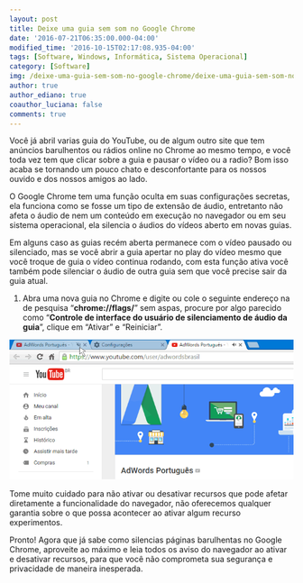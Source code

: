 ```yaml
---
layout: post
title: Deixe uma guia sem som no Google Chrome
date: '2016-07-21T06:35:00.000-04:00'
modified_time: '2016-10-15T02:17:08.935-04:00'
tags: [Software, Windows, Informática, Sistema Operacional]
category: [Software]
img: /deixe-uma-guia-sem-som-no-google-chrome/deixe-uma-guia-sem-som-no-google-chrome.jpg
author: true
author_ediano: true
coauthor_luciana: false
comments: true
---
```


Você já abril varias guia do YouTube, ou de algum outro site que tem anúncios barulhentos ou rádios online no Chrome ao mesmo tempo, e você toda vez tem que clicar sobre a guia e pausar o vídeo ou a radio? Bom isso acaba se tornando um pouco chato e desconfortante para os nossos ouvido e dos nossos amigos ao lado.

O Google Chrome tem uma função oculta em suas configurações secretas, ela funciona como se fosse um tipo de extensão de áudio, entretanto não afeta o áudio de nem um conteúdo em execução no navegador ou em seu sistema operacional, ela silencia o áudios do vídeos aberto em novas guias.

Em alguns caso as guias recém aberta permanece com o vídeo pausado ou silenciado, mas se você abrir a guia apertar no play do vídeo mesmo que você troque de guia o vídeo continua rodando, com esta função ativa você também pode silenciar o áudio de outra guia sem que você precise sair da guia atual.

1. Abra uma nova guia no Chrome e digite ou cole o seguinte endereço na de pesquisa “**chrome://flags/**” sem aspas, procure por algo parecido como “**Controle de interface do usuário de silenciamento de áudio da guia**”, clique em “Ativar” e “Reiniciar”.

![Guia do Google Chrome](/img/post/deixe-uma-guia-sem-som-no-google-chrome/guia-chrome.png)

Tome muito cuidado para não ativar ou desativar recursos que pode afetar diretamente a funcionalidade do navegador, não oferecemos qualquer garantia sobre o que possa acontecer ao ativar algum recurso experimentos.

Pronto! Agora que já sabe como silencias páginas barulhentas no Google Chrome, aproveite ao máximo e leia todos os aviso do navegador ao ativar e desativar recursos, para que você não comprometa sua segurança e privacidade de maneira inesperada.